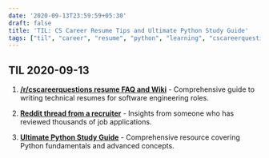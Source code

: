 ```yaml
---
date: '2020-09-13T23:59:59+05:30'
draft: false
title: 'TIL: CS Career Resume Tips and Ultimate Python Study Guide'
tags: ["til", "career", "resume", "python", "learning", "cscareerquestions"]
---
```


## TIL 2020-09-13

1. **[/r/cscareerquestions resume FAQ and Wiki](https://www.reddit.com/r/cscareerquestions/wiki/faq_resumes)** - Comprehensive guide to writing technical resumes for software engineering roles.

2. **[Reddit thread from a recruiter](https://www.reddit.com/r/cscareerquestions/comments/inrex1/ive_reviewed_thousands_of_applications_for/)** - Insights from someone who has reviewed thousands of job applications.

3. **[Ultimate Python Study Guide](https://github.com/huangsam/ultimate-python)** - Comprehensive resource covering Python fundamentals and advanced concepts.